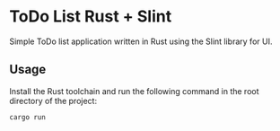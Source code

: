 # ToDo List Rust + Slint

Simple ToDo list application written in Rust using the Slint library for UI.

## Usage

Install the Rust toolchain and run the following command in the root directory of the project:

```bash
cargo run
```
